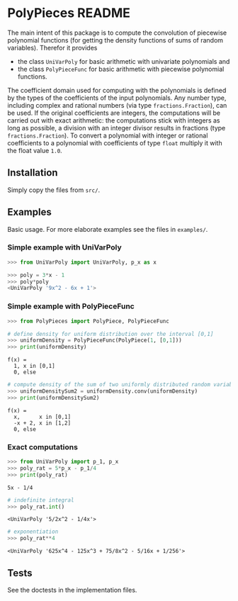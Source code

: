 # PolyPieces README

The main intent of this package is to compute the convolution of piecewise polynomial functions
(for getting the density functions of sums of random variables).
Therefor it provides 
* the class `UniVarPoly` for basic arithmetic with univariate polynomials and 
* the class `PolyPieceFunc` for basic arithmetic with piecewise polynomial functions.

The coefficient domain used for computing with the polynomials is defined by the types of the coefficients 
of the input polynomials. Any number type, including complex and rational numbers (via type `fractions.Fraction`), can be used.
If the original coefficients are integers, the computations will be carried out with exact arithmetic:
the computations stick with integers as long as possible, 
a division with an integer divisor results in fractions (type `fractions.Fraction`).
To convert a polynomial with integer or rational coefficients to a polynomial with coefficients of type `float` multiply it with the float value `1.0`.


## Installation

Simply copy the files from `src/`.


## Examples

Basic usage. For more elaborate examples see the files in `examples/`.

### Simple example with UniVarPoly
```python
>>> from UniVarPoly import UniVarPoly, p_x as x

>>> poly = 3*x - 1
>>> poly*poly
<UniVarPoly '9x^2 - 6x + 1'>
```

### Simple example with PolyPieceFunc
```python
>>> from PolyPieces import PolyPiece, PolyPieceFunc

# define density for uniform distribution over the interval [0,1]
>>> uniformDensity = PolyPieceFunc(PolyPiece(1, [0,1]))
>>> print(uniformDensity)
```
```
f(x) =
  1, x in [0,1]
  0, else
```
```python
# compute density of the sum of two uniformly distributed random variables (by convolution)
>>> uniformDensitySum2 = uniformDensity.conv(uniformDensity)
>>> print(uniformDensitySum2)
```
```
f(x) =
  x,      x in [0,1]
  -x + 2, x in [1,2]
  0, else
```

### Exact computations
```python
>>> from UniVarPoly import p_1, p_x
>>> poly_rat = 5*p_x - p_1/4
>>> print(poly_rat)
```
```
5x - 1/4
```
```python
# indefinite integral
>>> poly_rat.int()
```
```
<UniVarPoly '5/2x^2 - 1/4x'>
```
```python
# exponentiation
>>> poly_rat**4
```
```
<UniVarPoly '625x^4 - 125x^3 + 75/8x^2 - 5/16x + 1/256'>
```

## Tests
See the doctests in the implementation files.
